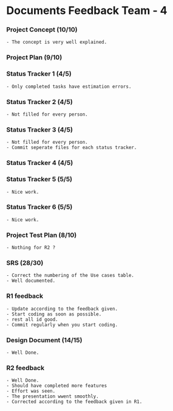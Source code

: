 Documents Feedback Team - 4
===========================
 
### Project Concept (10/10)
    - The concept is very well explained. 
 
### Project Plan (9/10)
    
### Status Tracker 1 (4/5)
    - Only completed tasks have estimation errors.

### Status Tracker 2 (4/5)
    - Not filled for every person.
    
### Status Tracker 3 (4/5)
    - Not filled for every person.
    - Commit seperate files for each status tracker.
    
### Status Tracker 4 (4/5)
    
### Status Tracker 5 (5/5)
    - Nice work.
    
### Status Tracker 6 (5/5)
    - Nice work.
    
### Project Test Plan (8/10)
    - Nothing for R2 ?
    
### SRS (28/30)
    - Correct the numbering of the Use cases table.
    - Well documented.
    
### R1 feedback
    - Update according to the feedback given.
    - Start coding as soon as possible.
    - rest all id good.
    - Commit regularly when you start coding.
    
### Design Document (14/15)
    - Well Done.
    
### R2 feedback
    - Well Done. 
    - Should have completed more features
    - Effort was seen.
    - The presentation wwent smoothly.
    - Corrected according to the feedback given in R1.